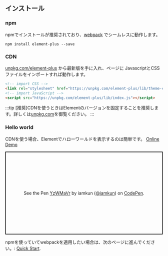 ## インストール

### npm
npmでインストールが推奨されており、[webpack](https://webpack.js.org/) でシームレスに動作します。

```shell
npm install element-plus --save
```

### CDN

[unpkg.com/element-plus](https://unpkg.com/element-plus/) から最新版を手に入れ、ページに JavascriptとCSSファイルをインポートすれば動作します。

```html
<!-- import CSS -->
<link rel="stylesheet" href="https://unpkg.com/element-plus/lib/theme-chalk/index.css">
<!-- import JavaScript -->
<script src="https://unpkg.com/element-plus/lib/index.js"></script>
```

:::tip
[推奨]CDNを使うときはElementのバージョンを固定することを推奨します。詳しくは[unpkg.com](https://unpkg.com)を御覧ください。
:::

### Hello world
CDNを使う場合、Elementでハローワールドを表示するのは簡単です。 [Online Demo](https://codepen.io/iamkun/pen/YzWMaVr)

<p class="codepen" data-height="265" data-theme-id="light" data-default-tab="html,result" data-user="iamkun" data-slug-hash="YzWMaVr" style="height: 265px; box-sizing: border-box; display: flex; align-items: center; justify-content: center; border: 2px solid; margin: 1em 0; padding: 1em;" data-pen-title="YzWMaVr">
  <span>See the Pen <a href="https://codepen.io/iamkun/pen/YzWMaVr">
  YzWMaVr</a> by iamkun (<a href="https://codepen.io/iamkun">@iamkun</a>)
  on <a href="https://codepen.io">CodePen</a>.</span>
</p>
<script async src="https://static.codepen.io/assets/embed/ei.js"></script>

npmを使っていてwebpackを適用したい場合は、次のページに進んでください。: [Quick Start](/#/jp/component/quickstart).
